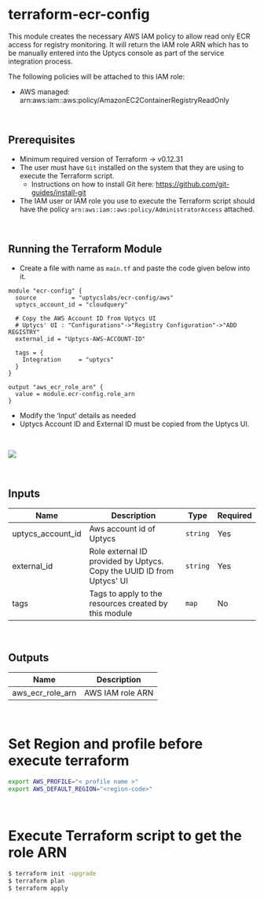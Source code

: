 # terraform-ecr-config

This module creates the necessary AWS IAM policy to allow read only ECR access for registry monitoring. It will return the IAM role ARN which has to be manually entered into the Uptycs console as part of the service integration process.

The following policies will be attached to this IAM role:

- AWS managed: arn:aws:iam::aws:policy/AmazonEC2ContainerRegistryReadOnly

<br/>

## Prerequisites

- Minimum required version of Terraform -> v0.12.31
- The user must have `Git` installed on the system that they are using to execute the Terraform script.
  - Instructions on how to install Git here: https://github.com/git-guides/install-git
- The IAM user or IAM role you use to execute the Terraform script should have the policy  `arn:aws:iam::aws:policy/AdministratorAccess` attached.

<br/>

## Running the Terraform Module

- Create a file with name as `main.tf` and paste the code given below into it.

```hcl
module "ecr-config" {
  source          = "uptycslabs/ecr-config/aws"
  uptycs_account_id = "cloudquery"

  # Copy the AWS Account ID from Uptycs UI
  # Uptycs' UI : "Configurations"->"Registry Configuration"->"ADD REGISTRY"
  external_id = "Uptycs-AWS-ACCOUNT-ID"

  tags = {
    Integration     = "uptycs"
  }
}

output "aws_ecr_role_arn" {
  value = module.ecr-config.role_arn
}
```
- Modify the ‘Input’ details as needed
- Uptycs Account ID and External ID must be copied from the Uptycs UI.

<br/>

![](assets/uptycs-web.png)

<br/>

## Inputs

| Name              | Description                                                           | Type     | Required |
| ----------------- | --------------------------------------------------------------------- | -------- | -------- |
| uptycs_account_id | Aws account id of Uptycs                                              | `string` | Yes      |
| external_id       | Role external ID provided by Uptycs. Copy the UUID ID from Uptycs' UI | `string` | Yes      |
| tags              | Tags to apply to the resources created by this module                 | `map`    | No       |

<br/>

## Outputs

| Name             | Description      |
| ---------------- | ---------------- |
| aws_ecr_role_arn | AWS IAM role ARN |

<br/>

# Set Region and profile before execute terraform

```sh
export AWS_PROFILE="< profile name >"
export AWS_DEFAULT_REGION="<region-code>"
```
<br/>

# Execute Terraform script to get the role ARN

```sh
$ terraform init -upgrade
$ terraform plan
$ terraform apply
```
